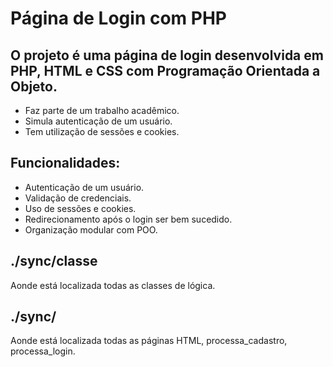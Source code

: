 <h1> Página de Login com PHP</h1>

<h2>
    O projeto é uma página de login desenvolvida em PHP, HTML e CSS com Programação Orientada a Objeto.
</h2>
<ul>
    <li>Faz parte de um trabalho acadêmico.</li>
    <li>Simula autenticação de um usuário.</li>
    <li>Tem utilização de sessões e cookies.</li>
</ul>

<h2>
    Funcionalidades:
</h2>
<ul>
    <li>Autenticação de um usuário.</li>
    <li>Validação de credenciais.</li>
    <li>Uso de sessões e cookies.</li>
    <li>Redirecionamento após o login ser bem sucedido.</li>
    <li>Organização modular com POO.</li>
</ul>

<h2>./sync/classe</h2>
<p> Aonde está localizada todas as classes de lógica.</p>
<h2>./sync/</h2>
<p> Aonde está localizada todas as páginas HTML, processa_cadastro, processa_login. </p>
